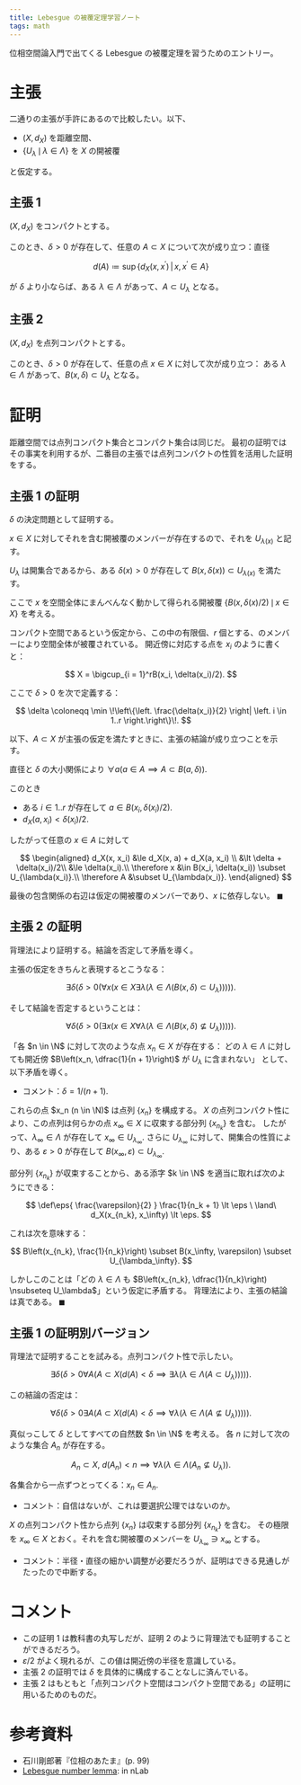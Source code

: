 ```yaml
---
title: Lebesgue の被覆定理学習ノート
tags: math
---
```


位相空間論入門で出てくる Lebesgue の被覆定理を習うためのエントリー。

# 主張

二通りの主張が手許にあるので比較したい。以下、

* $(X, d_X)$ を距離空間、
* $\lbrace U_\lambda \,\mid\, \lambda \in \Lambda\rbrace$ を $X$ の開被覆

と仮定する。

## 主張 1

$(X, d_X)$ をコンパクトとする。

このとき、$\delta \gt 0$ が存在して、任意の $A \subset X$
について次が成り立つ：直径

$$
d(A) \coloneqq \sup \{d_X(x, x^\prime)\,|\,x, x^{\prime} \in A\}
$$

が $\delta$ より小ならば、ある $\lambda \in \Lambda$ があって、$A \subset U_\lambda$
となる。

## 主張 2

$(X, d_X)$ を点列コンパクトとする。

このとき、$\delta \gt 0$ が存在して、任意の点 $x \in X$ に対して次が成り立つ：
ある $\lambda \in \Lambda$ があって、$B(x, \delta) \subset U_\lambda$ となる。

# 証明

距離空間では点列コンパクト集合とコンパクト集合は同じだ。
最初の証明ではその事実を利用するが、二番目の主張では点列コンパクトの性質を活用した証明をする。

## 主張 1 の証明

$\delta$ の決定問題として証明する。

$x \in X$ に対してそれを含む開被覆のメンバーが存在するので、それを $U_{\lambda(x)}$ と記す。

$U_\lambda$ は開集合であるから、ある $\delta(x) \gt 0$ が存在して $B(x, \delta(x)) \subset U_{\lambda(x)}$ を満たす。

ここで $x$ を空間全体にまんべんなく動かして得られる開被覆 $\lbrace B(x, \delta(x)/2) \,\mid\, x \in X \rbrace$ を考える。

コンパクト空間であるという仮定から、この中の有限個、$r$ 個とする、のメンバーにより空間全体が被覆されている。
開近傍に対応する点を $x_i$ のように書くと：

$$
X = \bigcup_{i = 1}^rB(x_i, \delta(x_i)/2).
$$

ここで $\delta \gt 0$ を次で定義する：

$$
\delta \coloneqq \min \!\left\{\left. \frac{\delta(x_i)}{2} \right| \left. i \in 1..r \right.\right\}\!.
$$

以下、$A \subset X$ が主張の仮定を満たすときに、主張の結論が成り立つことを示す。

直径と $\delta$ の大小関係により $\forall a(a \in A \implies A \subset B(a, \delta)).$

このとき
* ある $i \in 1..r$ が存在して $a \in B(x_i, \delta(x_i)/2).$
* $d_X(a, x_i) \lt \delta(x_i)/2.$

したがって任意の $x \in A$ に対して

$$
\begin{aligned}
d_X(x, x_i) &\le d_X(x, a) + d_X(a, x_i) \\
&\lt \delta + \delta(x_i)/2\\
&\le \delta(x_i).\\
\therefore x &\in B(x_i, \delta(x_i)) \subset U_{\lambda(x_i)}.\\
\therefore A &\subset U_{\lambda(x_i)}.
\end{aligned}
$$

最後の包含関係の右辺は仮定の開被覆のメンバーであり、$x$ に依存しない。
$\blacksquare$

## 主張 2 の証明

背理法により証明する。結論を否定して矛盾を導く。

主張の仮定をきちんと表現するとこうなる：

$$
\exists\delta(\delta \gt 0(\forall x
    (x \in X \exists\lambda(\lambda \in \Lambda(
        B(x, \delta) \subset U_\lambda))))).
$$

そして結論を否定するということは：

$$
\forall\delta(\delta \gt 0(\exists x
    (x \in X \forall\lambda(\lambda \in \Lambda(
        B(x, \delta) \nsubseteq U_\lambda))))).
$$

「各 $n \in \N$ に対して次のような点 $x_n \in X$ が存在する：
どの $\lambda \in \Lambda$ に対しても開近傍 $B\left(x_n, \dfrac{1}{n + 1}\right)$ が $U_\lambda$ に含まれない」
として、以下矛盾を導く。

* コメント：$\delta = 1/(n + 1).$

これらの点 $x_n (n \in \N)$ は点列 $\lbrace x_n \rbrace$ を構成する。
$X$ の点列コンパクト性により、この点列は何らかの点 $x_\infty \in X$ に収束する部分列 $\lbrace x_{n_k}\rbrace$ を含む。
したがって、$\lambda_\infty \in \Lambda$ が存在して $x_\infty \in U_{\lambda_\infty}.$
さらに $U_{\lambda_\infty}$ に対して、開集合の性質により、ある $\varepsilon \gt 0$ が存在して $B(x_\infty, \varepsilon) \subset U_{\lambda_\infty}.$

部分列 $\lbrace x_{n_k}\rbrace$ が収束することから、ある添字 $k \in \N$ を適当に取れば次のようにできる：

$$
\def\eps{ \frac{\varepsilon}{2} }
\frac{1}{n_k + 1} \lt \eps \ \land\ d_X(x_{n_k}, x_\infty) \lt \eps.
$$

これは次を意味する：

$$
B\left(x_{n_k}, \frac{1}{n_k}\right) \subset B(x_\infty, \varepsilon) \subset U_{\lambda_\infty}.
$$

しかしこのことは「どの $\lambda \in \Lambda$ も $B\left(x_{n_k}, \dfrac{1}{n_k}\right) \nsubseteq U_\lambda$」という仮定に矛盾する。
背理法により、主張の結論は真である。
$\blacksquare$

## 主張 1 の証明別バージョン

背理法で証明することを試みる。点列コンパクト性で示したい。

$$
\exists \delta(\delta > 0 \forall A(
    A \subset X (d(A) \lt \delta \implies \exists \lambda(
        \lambda \in \Lambda(A \subset U_\lambda))))).
$$

この結論の否定は：

$$
\forall \delta(\delta > 0 \exists A(
    A \subset X (d(A) \lt \delta \implies \forall \lambda(
        \lambda \in \Lambda(A \nsubseteq U_\lambda))))).
$$

真似っこして $\delta$ としてすべての自然数 $n \in \N$ を考える。
各 $n$ に対して次のような集合 $A_n$ が存在する。

$$
A_n \subset X,\ d(A_n) \lt n \implies \forall \lambda(
        \lambda \in \Lambda(A_n \nsubseteq U_\lambda)).
$$

各集合から一点ずつとってくる：$x_n \in A_n.$
* コメント：自信はないが、これは要選択公理ではないのか。

$X$ の点列コンパクト性から点列 $\lbrace x_n \rbrace$ は収束する部分列 $\lbrace x_{n_k}\rbrace$ を含む。
その極限を $x_\infty \in X$ とおく。それを含む開被覆のメンバーを $U_{\lambda_\infty} \ni x_\infty$ とする。

* コメント：半径・直径の細かい調整が必要だろうが、証明はできる見通しがたったので中断する。

# コメント

* この証明 1 は教科書の丸写しだが、証明 2 のように背理法でも証明することができるだろう。
* $\varepsilon/2$ がよく現れるが、この値は開近傍の半径を意識している。
* 主張 2 の証明では $\delta$ を具体的に構成することなしに済んでいる。
* 主張 2 はもともと「点列コンパクト空間はコンパクト空間である」の証明に用いるためのものだ。

# 参考資料

* 石川剛郎著『位相のあたま』(p. 99)
* [Lebesgue number lemma](https://ncatlab.org/nlab/show/Lebesgue+number+lemma): in nLab
